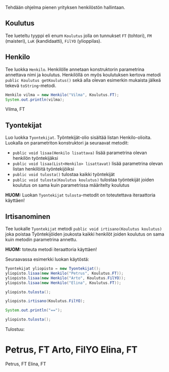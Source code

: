 

Tehdään ohjelma pienen yrityksen henkilöstön hallintaan.


<h2>Koulutus</h2>

Tee lueteltu tyyppi eli enum `Koulutus` jolla on tunnukset `FT` (tohtori), `FM` (maisteri), `LuK` (kandidaatti), `FilYO` (ylioppilas).


<h2>Henkilo</h2>

Tee luokka `Henkilo`. Henkilölle annetaan konstruktorin parametrina annettava nimi ja koulutus. Henkilöllä on myös koulutuksen kertova metodi `public Koulutus getKoulutus()` sekä alla olevan esimerkin mukaista jälkeä tekevä `toString`-metodi.

```java
Henkilo vilma = new Henkilo("Vilma", Koulutus.FT);
System.out.println(vilma);
```

<sample-output>

Vilma, FT

</sample-output>


<h2>Tyontekijat</h2>

Luo luokka `Tyontekijat`. Työntekijät-olio sisältää listan Henkilo-olioita. Luokalla on parametriton konstruktori ja seuraavat metodit:

- `public void lisaa(Henkilo lisattava)` lisää parametrina olevan henkilön työntekijäksi
- `public void lisaa(List<Henkilo> lisattavat)` lisää parametrina olevan listan henkilöitä työntekijöiksi
- `public void tulosta()` tulostaa kaikki työntekijät
- `public void tulosta(Koulutus koulutus)` tulostaa työntekijät joiden koulutus on sama kuin parametrissa määritelty koulutus

**HUOM:** Luokan `Tyontekijat` `tulosta`-metodit on toteutettava iteraattoria käyttäen!


<h2>Irtisanominen</h2>

Tee luokalle  `Tyontekijat` metodi `public void irtisano(Koulutus koulutus)` joka poistaa Työntekijöiden joukosta kaikki henkilöt joiden koulutus on sama kuin metodin parametrina annettu.

**HUOM:** toteuta metodi iteraattoria käyttäen!

Seuraavassa esimerkki luokan käytöstä:

```java
Tyontekijat yliopisto = new Tyontekijat();
yliopisto.lisaa(new Henkilo("Petrus", Koulutus.FT));
yliopisto.lisaa(new Henkilo("Arto", Koulutus.FilYO));
yliopisto.lisaa(new Henkilo("Elina", Koulutus.FT));

yliopisto.tulosta();

yliopisto.irtisano(Koulutus.FilYO);

System.out.println("==");

yliopisto.tulosta();
```

Tulostuu:

<sample-output>

Petrus, FT
Arto, FilYO
Elina, FT
==
Petrus, FT
Elina, FT

</sample-output>

